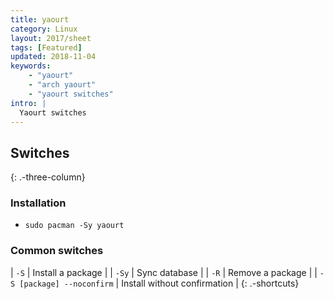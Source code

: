 ```yaml
---
title: yaourt
category: Linux
layout: 2017/sheet
tags: [Featured]
updated: 2018-11-04
keywords:
    - "yaourt"
    - "arch yaourt"
    - "yaourt switches"
intro: |
  Yaourt switches 
---
```


Switches
---------
{: .-three-column}

### Installation

+ `sudo pacman -Sy yaourt` 

### Common switches

| `-S` | Install a package |
| `-Sy` | Sync database |
| `-R` | Remove a package |
| `-S [package] --noconfirm` | Install without confirmation |
{: .-shortcuts}